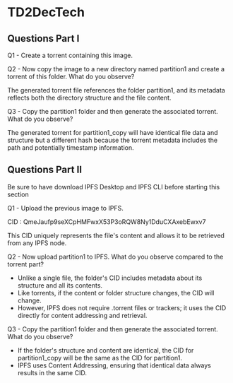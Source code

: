 # TD2DecTech

## Questions Part I
Q1 - Create a torrent containing this image.

Q2 - Now copy the image to a new directory named partition1 and create a torrent of this folder. What do you observe?

The generated torrent file references the folder partition1, and its metadata reflects both the directory structure and the file content.


Q3 - Copy the partition1 folder and then generate the associated torrent. What do you observe?

The generated torrent for partition1_copy will have identical file data and structure but a different hash because the torrent metadata includes the path and potentially timestamp information.


## Questions Part II
Be sure to have download IPFS Desktop and IPFS CLI before starting this section

Q1 - Upload the previous image to IPFS.

CID : QmeJaufp9seXCpHMFwxX53P3oRQW8Ny1DduCXAxebEwxv7

This CID uniquely represents the file's content and allows it to be retrieved from any IPFS node.

Q2 - Now upload partition1 to IPFS. What do you observe compared to the torrent part?

- Unlike a single file, the folder's CID includes metadata about its structure and all its contents.
- Like torrents, if the content or folder structure changes, the CID will change.
- However, IPFS does not require .torrent files or trackers; it uses the CID directly for content addressing and retrieval.

Q3 - Copy the partition1 folder and then generate the associated torrent. What do you observe?
- If the folder's structure and content are identical, the CID for partition1_copy will be the same as the CID for partition1.
- IPFS uses Content Addressing, ensuring that identical data always results in the same CID.


